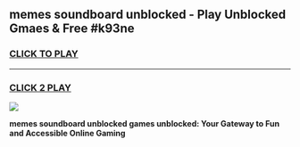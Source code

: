
## memes soundboard unblocked - Play Unblocked Gmaes & Free #k93ne
<h3>
<a href="https://news.freeplayer.one?title=memes_soundboard_unblocked&ref=27F">CLICK TO PLAY</a></h3>
<hr>

<h3>
<a href="https://news.freeplayer.one?title=memes_soundboard_unblocked&ref=27F">CLICK 2 PLAY</a>
  
</h3>

<a href="https://news.freeplayer.one?title=memes_soundboard_unblocked&ref=27F/"><img src="https://clearcache.store/games.png"></a>


**memes soundboard unblocked games unblocked: Your Gateway to Fun and Accessible Online Gaming**
